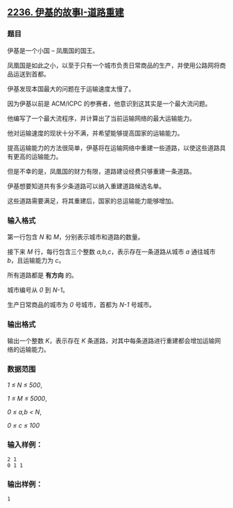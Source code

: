 ## [2236. 伊基的故事I-道路重建](https://www.acwing.com/problem/content/2238/)

### 题目

伊基是一个小国 – 凤凰国的国王。

凤凰国是如此之小，以至于只有一个城市负责日常商品的生产，并使用公路网将商品运送到首都。

伊基发现本国最大的问题在于运输速度太慢了。

因为伊基以前是 ACM/ICPC 的参赛者，他意识到这其实是一个最大流问题。

他编写了一个最大流程序，并计算出了当前运输网络的最大运输能力。

他对运输速度的现状十分不满，并希望能够提高国家的运输能力。

提高运输能力的方法很简单，伊基将在运输网络中重建一些道路，以使这些道路具有更高的运输能力。

但是不幸的是，凤凰国的财力有限，道路建设经费只够重建一条道路。

伊基想要知道共有多少条道路可以纳入重建道路候选名单。

这些道路需要满足，将其重建后，国家的总运输能力能够增加。

### 输入格式

第一行包含 *N* 和 *M*，分别表示城市和道路的数量。

接下来 *M* 行，每行包含三个整数 *a,b,c*，表示存在一条道路从城市 *a* 通往城市 *b*，且运输能力为 *c*。

所有道路都是 **有方向** 的。

城市编号从 *0* 到 *N-1*。

生产日常商品的城市为 *0* 号城市，首都为 *N-1* 号城市。

### 输出格式

输出一个整数 *K*，表示存在 *K* 条道路，对其中每条道路进行重建都会增加运输网络的运输能力。

### 数据范围

*1 ≤ N ≤ 500*,

*1 ≤ M ≤ 5000*,

*0 ≤ a,b < N*,

*0 ≤ c ≤ 100*

### 输入样例：

```
2 1
0 1 1
```

### 输出样例：

```
1
```
